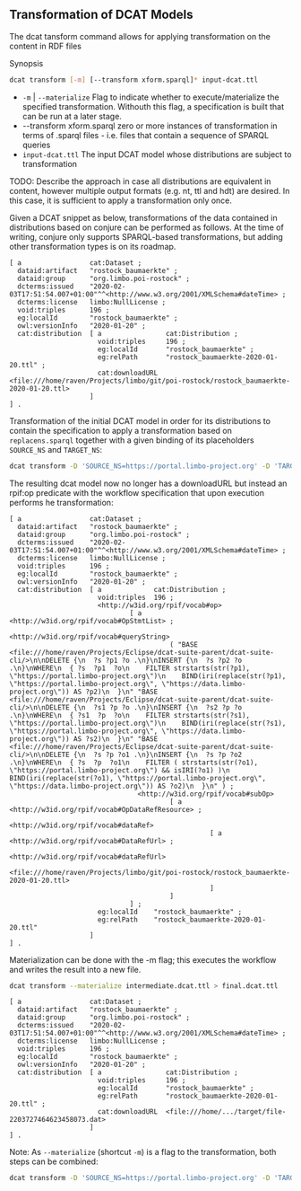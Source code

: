 ## Transformation of DCAT Models

The dcat tansform command allows for applying transformation on the content in RDF files

Synopsis
```bash
dcat transform [-m] [--transform xform.sparql]* input-dcat.ttl
```
* `-m` | `--materialize` Flag to indicate whether to execute/materialize the specified transformation. Withouth this flag, a specification is built that can be run at a later stage.
* --transform xform.sparql zero or more instances of transformation in terms of .sparql files - i.e. files that contain a sequence of SPARQL queries
* `input-dcat.ttl` The input DCAT model whose distributions are subject to transformation


TODO: Describe the approach in case all distributions are equivalent in content, however multiple output formats (e.g. nt, ttl and hdt) are desired. In this case, it is sufficient to apply a transformation only once.


Given a DCAT snippet as below, transformations of the data contained in distributions based on conjure can be performed as follows.
At the time of writing, conjure only supports SPARQL-based transformations, but adding other transformation types is on its roadmap.

```turtle
[ a                 cat:Dataset ;
  dataid:artifact   "rostock_baumaerkte" ;
  dataid:group      "org.limbo.poi-rostock" ;
  dcterms:issued    "2020-02-03T17:51:54.007+01:00"^^<http://www.w3.org/2001/XMLSchema#dateTime> ;
  dcterms:license   limbo:NullLicense ;
  void:triples      196 ;
  eg:localId        "rostock_baumaerkte" ;
  owl:versionInfo   "2020-01-20" ;
  cat:distribution  [ a                cat:Distribution ;
                      void:triples     196 ;
                      eg:localId       "rostock_baumaerkte" ;
                      eg:relPath       "rostock_baumaerkte-2020-01-20.ttl" ;
                      cat:downloadURL  <file:///home/raven/Projects/limbo/git/poi-rostock/rostock_baumaerkte-2020-01-20.ttl>
                    ]
] .

```

Transformation of the initial DCAT model in order for its distributions to contain the specification to apply a transformation based on `replacens.sparql` together with a given binding of its placeholders `SOURCE_NS` and `TARGET_NS`:


```bash
dcat transform -D 'SOURCE_NS=https://portal.limbo-project.org' -D 'TARGET_NS=https://data.limbo-project.org' --transform replacens.sparql /home/raven/Projects/limbo/git/poi-rostock/target/effective.dcat.ttl > intermediate.dcat.ttl
```


The resulting dcat model now no longer has a downloadURL but instead an rpif:op predicate with the workflow specification that upon execution performs he transformation:

```turtle
[ a                 cat:Dataset ;
  dataid:artifact   "rostock_baumaerkte" ;
  dataid:group      "org.limbo.poi-rostock" ;
  dcterms:issued    "2020-02-03T17:51:54.007+01:00"^^<http://www.w3.org/2001/XMLSchema#dateTime> ;
  dcterms:license   limbo:NullLicense ;
  void:triples      196 ;
  eg:localId        "rostock_baumaerkte" ;
  owl:versionInfo   "2020-01-20" ;
  cat:distribution  [ a             cat:Distribution ;
                      void:triples  196 ;
                      <http://w3id.org/rpif/vocab#op>
                              [ a       <http://w3id.org/rpif/vocab#OpStmtList> ;
                                <http://w3id.org/rpif/vocab#queryString>
                                        ( "BASE    <file:///home/raven/Projects/Eclipse/dcat-suite-parent/dcat-suite-cli/>\n\nDELETE {\n  ?s ?p1 ?o .\n}\nINSERT {\n  ?s ?p2 ?o .\n}\nWHERE\n  { ?s  ?p1  ?o\n    FILTER strstarts(str(?p1), \"https://portal.limbo-project.org\")\n    BIND(iri(replace(str(?p1), \"https://portal.limbo-project.org\", \"https://data.limbo-project.org\")) AS ?p2)\n  }\n" "BASE    <file:///home/raven/Projects/Eclipse/dcat-suite-parent/dcat-suite-cli/>\n\nDELETE {\n  ?s1 ?p ?o .\n}\nINSERT {\n  ?s2 ?p ?o .\n}\nWHERE\n  { ?s1  ?p  ?o\n    FILTER strstarts(str(?s1), \"https://portal.limbo-project.org\")\n    BIND(iri(replace(str(?s1), \"https://portal.limbo-project.org\", \"https://data.limbo-project.org\")) AS ?s2)\n  }\n" "BASE    <file:///home/raven/Projects/Eclipse/dcat-suite-parent/dcat-suite-cli/>\n\nDELETE {\n  ?s ?p ?o1 .\n}\nINSERT {\n  ?s ?p ?o2 .\n}\nWHERE\n  { ?s  ?p  ?o1\n    FILTER ( strstarts(str(?o1), \"https://portal.limbo-project.org\") && isIRI(?o1) )\n    BIND(iri(replace(str(?o1), \"https://portal.limbo-project.org\", \"https://data.limbo-project.org\")) AS ?o2)\n  }\n" ) ;
                                <http://w3id.org/rpif/vocab#subOp>
                                        [ a       <http://w3id.org/rpif/vocab#OpDataRefResource> ;
                                          <http://w3id.org/rpif/vocab#dataRef>
                                                  [ a       <http://w3id.org/rpif/vocab#DataRefUrl> ;
                                                    <http://w3id.org/rpif/vocab#dataRefUrl>
                                                            <file:///home/raven/Projects/limbo/git/poi-rostock/rostock_baumaerkte-2020-01-20.ttl>
                                                  ]
                                        ]
                              ] ;
                      eg:localId    "rostock_baumaerkte" ;
                      eg:relPath    "rostock_baumaerkte-2020-01-20.ttl"
                    ]
] .

```

Materialization can be done with the -m flag; this executes the workflow and writes the result into a new file.

```bash
dcat transform --materialize intermediate.dcat.ttl > final.dcat.ttl
```

```turtle
[ a                 cat:Dataset ;
  dataid:artifact   "rostock_baumaerkte" ;
  dataid:group      "org.limbo.poi-rostock" ;
  dcterms:issued    "2020-02-03T17:51:54.007+01:00"^^<http://www.w3.org/2001/XMLSchema#dateTime> ;
  dcterms:license   limbo:NullLicense ;
  void:triples      196 ;
  eg:localId        "rostock_baumaerkte" ;
  owl:versionInfo   "2020-01-20" ;
  cat:distribution  [ a                cat:Distribution ;
                      void:triples     196 ;
                      eg:localId       "rostock_baumaerkte" ;
                      eg:relPath       "rostock_baumaerkte-2020-01-20.ttl" ;
                      cat:downloadURL  <file:///home/.../target/file-2203727464623458073.dat>
                    ]
] .

```


Note: As `--materialize` (shortcut `-m`) is a flag to the transformation, both steps can be combined:

```bash
dcat transform -D 'SOURCE_NS=https://portal.limbo-project.org' -D 'TARGET_NS=https://data.limbo-project.org' -m --transform replacens.sparql /home/raven/Projects/limbo/git/poi-rostock/target/effective.dcat.ttl > final.dcat.ttl
```


